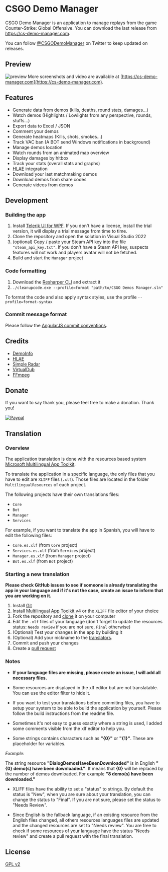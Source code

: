 # CSGO Demo Manager

CSGO Demo Manager is an application to manage replays from the game Counter-Strike: Global Offensive.
You can download the last release from https://cs-demo-manager.com.

You can follow [@CSGODemoManager](https://twitter.com/CSGODemoManager) on Twitter to keep updated on releases.

## Preview

![preview](https://github.com/akiver/CSGO-Demos-Manager/blob/main/preview.jpg)
More screenshots and video are available at [https://cs-demo-manager.com](https://cs-demo-manager.com).

## Features

- Generate data from demos (kills, deaths, round stats, damages...)
- Watch demos (Highlights / Lowlights from any perspective, rounds, stuffs...)
- Export data to Excel / JSON
- Comment your demos
- Generate heatmaps (Kills, shots, smokes...)
- Track VAC ban (A BOT send Windows notifications in background)
- Manage demos location
- Watch rounds from an animated map overview
- Display damages by hitbox
- Track your stats (overall stats and graphs)
- [HLAE](https://github.com/advancedfx/advancedfx/wiki/Half-Life-Advanced-Effects) integration
- Download your last matchmaking demos
- Download demos from share codes
- Generate videos from demos

## Development

### Building the app

1. Install [Telerik UI for WPF](https://www.telerik.com/products/wpf/overview.aspx). If you don't have a license, install the trial version, it will display a trial message from time to time.
2. Clone the repository and open the solution in Visual Studio 2022
3. (optional) Copy / paste your Steam API key into the file `"steam_api_key.txt"`. If you don't have a Steam API key, suspects features will not work and players avatar will not be fetched.
4. Build and start the `Manager` project

### Code formatting

1. Download the [Resharper CLI](https://www.jetbrains.com/resharper/download/#section=commandline) and extract it
2. `./cleanupcode.exe --profile=format "path/to/CSGO Demos Manager.sln"`

To format the code and also apply syntax styles, use the profile `--profile=format-syntax`

### Commit message format

Please follow the [AngularJS commit conventions](https://docs.google.com/document/d/1QrDFcIiPjSLDn3EL15IJygNPiHORgU1_OOAqWjiDU5Y/edit#).

## Credits

- [DemoInfo](https://github.com/StatsHelix/demoinfo)
- [HLAE](https://github.com/advancedfx/advancedfx/wiki/Half-Life-Advanced-Effects)
- [Simple Radar](http://simpleradar.com/)
- [VirtualDub](http://www.virtualdub.org/)
- [FFmpeg](http://ffmpeg.org/)

## Donate

If you want to say thank you, please feel free to make a donation. Thank you!

[![Paypal](https://www.paypalobjects.com/en_US/i/btn/btn_donate_SM.gif)](https://www.paypal.com/cgi-bin/webscr?cmd=_donations&business=4K9LM2PMM8D3E&lc=US&item_name=CSGO%20Demos%20Manager&currency_code=EUR&bn=PP%2dDonationsBF%3abtn_donate_SM%2egif%3aNonHosted)

## Translation

### Overview

The application translation is done with the resources based system [Microsoft Multilingual App Toolkit](https://docs.microsoft.com/en-us/windows/apps/design/globalizing/multilingual-app-toolkit-editor-downloads).

To translate the application in a specific language, the only files that you have to edit are `XLIFF` files (`.xlf`). Those files are located in the folder `MultilingualResources` of each project.

The following projects have their own translations files:

- `Core`
- `Bot`
- `Manager`
- `Services`

For example, if you want to translate the app in Spanish, you will have to edit the following files:

- `Core.es.xlf` (from `Core` project)
- `Services.es.xlf` (from `Services` project)
- `Manager.es.xlf` (from `Manager` project)
- `Bot.es.xlf` (from `Bot` project)

### Starting a new translation

**Please check GitHub issues to see if someone is already translating the app in your language and if it's not the case, create an issue to inform that you are working on it.**

1. Install [Git](https://git-scm.com/)
2. Install [Multilingual App Toolkit v4](https://visualstudiogallery.msdn.microsoft.com/6dab9154-a7e1-46e4-bbfa-18b5e81df520) or the `XLIFF` file editor of your choice
3. Fork the repository and [clone](https://help.github.com/articles/cloning-a-repository/) it on your computer
4. Edit the `.xlf` files of your language (don't forget to update the resources status: `Needs review` if you are not sure, `Final` otherwise)
5. (Optional) Test your changes in the app by building it
6. (Optional) Add your nickname to the [translators](https://github.com/akiver/CSGO-Demos-Manager/blob/main/Manager/App.xaml.cs#L27).
7. Commit and push your changes
8. Create a [pull request](https://help.github.com/articles/creating-a-pull-request/)

### Notes

- **If your language files are missing, please create an issue, I will add all necessary files.**

- Some resources are displayed in the xlf editor but are not translatable. You can use the editor filter to hide it.

- If you want to test your translations before commiting files, you have to setup your system to be able to build the application by yourself.
  Please follow the build instructions from the readme file.

- Sometimes it's not easy to guess exactly where a string is used, I added some comments visible from the xlf editor to help you.

- Some strings contains characters such as **"{0}"** or **"{1}"**.
  These are placeholder for variables.

_Example:_

The string resource **"DialogDemosHaveBeenDownloaded"** is in English **"{0} demo(s) have been downloaded."**.
It means that **{0}** will be replaced by the number of demos downloaded.
For example **"8 demo(s) have been downloaded."**

- XLIFF files have the ability to set a "status" to strings. By default the status is "New", when you are sure about your translation, you can change the status to "Final". If you are not sure, please set the status to "Needs Review".

- Since English is the fallback language, if an existing resource from the English files changed, all others resources languages files are updated and the changed resources are set to "Needs review". You are free to check if some resources of your language have the status "Needs review" and create a pull request with the final translation.

## License

[GPL v2](https://github.com/akiver/CSGO-Demos-Manager/blob/main/LICENSE)
